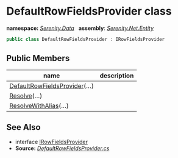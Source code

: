 # DefaultRowFieldsProvider class
**namespace:** *[Serenity.Data](../README.md#serenity.data-namespace)*   **assembly**: *[Serenity.Net.Entity](../README.md)*

```csharp
public class DefaultRowFieldsProvider : IRowFieldsProvider
```

## Public Members

| name | description |
| --- | --- |
| [DefaultRowFieldsProvider](DefaultRowFieldsProvider/DefaultRowFieldsProvider.md)(…) |  |
| [Resolve](DefaultRowFieldsProvider/Resolve.md)(…) |  |
| [ResolveWithAlias](DefaultRowFieldsProvider/ResolveWithAlias.md)(…) |  |

## See Also

* interface [IRowFieldsProvider](IRowFieldsProvider.md)
* **Source:** *[DefaultRowFieldsProvider.cs](https://github.com/serenity-is/Serenity/blob/master/src/Serenity.Net.Entity/Row/DefaultRowFieldsProvider.cs)*